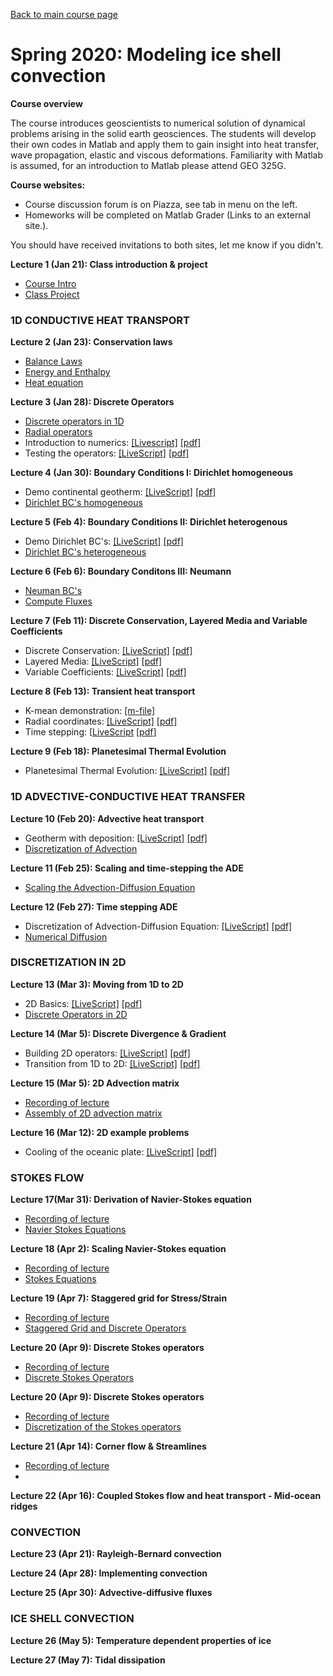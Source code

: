 [Back to main course page](https://mhesse.github.io/numerical_modeling/)
# Spring 2020: Modeling ice shell convection

**Course overview**

The course introduces geoscientists to numerical solution of dynamical problems arising in the solid earth geosciences. The students will develop their own codes in Matlab and apply them to gain insight into heat transfer, wave propagation, elastic and viscous deformations. Familiarity with Matlab is assumed, for an introduction to Matlab please attend GEO 325G.

**Course websites:**

* Course discussion forum is on Piazza, see tab in menu on the left.
* Homeworks will be completed on Matlab Grader (Links to an external site.).

You should have received invitations to both sites, let me know if you didn't.

**Lecture  1 (Jan 21): Class introduction & project**
* [Course Intro](modules/CourseIntro2020.pdf)
* [Class Project](modules/ClassProject_2020.pdf)

### 1D CONDUCTIVE HEAT TRANSPORT

**Lecture  2 (Jan 23): Conservation laws**
* [Balance Laws](modules/BalanceLaws.pdf)
* [Energy and Enthalpy](modules/Energy_Enthalpy.pdf)
* [Heat equation](modules/Heat_equation.pdf)

**Lecture  3 (Jan 28): Discrete Operators**
* [Discrete operators in 1D](modules/DiscreteOps1D.pdf)
* [Radial operators](modules/RadialOperators.pdf)
* Introduction to numerics: [[Livescript]](spring2020/demo_intro_numerics.mlx) [[pdf]](spring2020/demo_intro_numerics.pdf)
* Testing the operators: [[LiveScript]](spring2020/demo_testing_ops.mlx) [[pdf]](spring2020/demo_testing_ops.pdf)

**Lecture  4 (Jan 30): Boundary Conditions I: Dirichlet homogeneous**
* Demo continental geotherm: [[LiveScript]](spring2020/demo_ContinentalGeotherm.mlx) [[pdf]](spring2020/demo_ContinentalGeotherm.pdf)
* [Dirichlet BC's homogeneous](modules/BC_Dirichlet_homo.pdf)

**Lecture  5 (Feb  4): Boundary Conditions II: Dirichlet heterogenous**
* Demo Dirichlet BC's: [[LiveScript]](spring2020/demo_BC_Dirichlet_2020.mlx) [[pdf]](spring2020/demo_BC_Dirichlet_2020.pdf)
* [Dirichlet BC's heterogeneous](modules/BC_Dirichlet_hetero.pdf)

**Lecture  6 (Feb  6): Boundary Conditons III: Neumann**
* [Neuman BC's](spring2020/BC_Neumann2020.pdf)
* [Compute Fluxes](spring2020/Compute_Fluxes_geotherm.pdf)

**Lecture  7 (Feb  11): Discrete Conservation, Layered Media and Variable Coefficients**
* Discrete Conservation: [[LiveScript]](spring2020/demo_discrete_conservation.mlx) [[pdf]](spring2020/demo_discrete_conservation.pdf)
* Layered Media: [[LiveScript]](spring2020/demo_layered_media.mlx) [[pdf]](spring2020/demo_layered_media.pdf)
* Variable Coefficients: [[LiveScript]](spring2020/demo_variable_coeff.mlx) [[pdf]](spring2020/demo_variable_coeff.pdf)

**Lecture  8 (Feb 13): Transient heat transport**
* K-mean demonstration: [[m-file]](spring2020/demo_K_mean.m)
* Radial coordinates: [[LiveScript]](spring2020/demo_radial_coords.mlx) [[pdf]](spring2020/demo_radial_coords.pdf)
* Time stepping: [[LiveScript](spring2020/demo_timestepping.mlx) [[pdf]](spring2020/demo_timestepping.pdf)

**Lecture  9 (Feb 18): Planetesimal Thermal Evolution**
* Planetesimal Thermal Evolution: [[LiveScript]](spring2020/demo_PlanetesimalThermalEvolution.mlx) [[pdf]](spring2020/demo_PlanetesimalThermalEvolution.pdf)

### 1D ADVECTIVE-CONDUCTIVE HEAT TRANSFER

**Lecture 10 (Feb 20): Advective heat transport**
* Geotherm with deposition: [[LiveScript]](spring2020/demo_GeothermErosionDeposition.mlx) [[pdf]](spring2020/demo_GeothermErosionDeposition.pdf)
* [Discretization of Advection](modules/DiscretizationAdvective.pdf)

**Lecture 11 (Feb 25): Scaling and time-stepping the ADE**
* [Scaling the Advection-Diffusion Equation](spring2020/Scaling_ADE_heat.pdf)

**Lecture 12 (Feb 27): Time stepping ADE**
* Discretization of Advection-Diffusion Equation: [[LiveScript]](spring2020/demo_ADE_discretization.mlx) [[pdf]](spring2020/demo_ADE_discretization.pdf)
* [Numerical Diffusion](spring2020/NumericalDiffusion.pdf)

### DISCRETIZATION IN 2D

**Lecture 13 (Mar  3): Moving from 1D to 2D**
* 2D Basics: [[LiveScript]](spring2020/demo_2d_basics.mlx) [[pdf]](spring2020/demo_2d_basics.pdf)
* [Discrete Operators in 2D](modules/DiscreteOperators2D.pdf)

**Lecture 14 (Mar  5): Discrete Divergence & Gradient**
* Building 2D operators: [[LiveScript]](spring2020/demo_2d_ops.mlx) [[pdf]](spring2020/demo_2d_ops.pdf)
* Transition from 1D to 2D: [[LiveScript]](spring2020/demo_transition2D.mlx) [[pdf]](spring2020/demo_transition2D.pdf)

**Lecture 15 (Mar  5): 2D Advection matrix**
* [Recording of lecture](https://zoom.us/signin?_x_zm_rtaid=HokoMv2xS3CBSYYiZYw3gA.1625856348631.658a4086332232eed4d2eb57b9e5f676&_x_zm_rhtaid=868)
* [Assembly of 2D advection matrix](spring2020/DiscretizationAdvection2D_kron.pdf)

**Lecture 16 (Mar 12): 2D example problems**
* Cooling of the oceanic plate: [[LiveScript]](spring2020/demo_oceanic_plate_cooling.mlx) [[pdf]](spring2020/demo_oceanic_plate_cooling.pdf)

### STOKES FLOW

**Lecture 17(Mar  31): Derivation of Navier-Stokes equation**
* [Recording of lecture](https://zoom.us/signin?_x_zm_rtaid=HokoMv2xS3CBSYYiZYw3gA.1625856348631.658a4086332232eed4d2eb57b9e5f676&_x_zm_rhtaid=868)
* [Navier Stokes Equations](spring2020/NavierStokesEquations.pdf)

**Lecture 18 (Apr 2): Scaling Navier-Stokes equation**
* [Recording of lecture](https://zoom.us/signin?_x_zm_rtaid=HokoMv2xS3CBSYYiZYw3gA.1625856348631.658a4086332232eed4d2eb57b9e5f676&_x_zm_rhtaid=868)
* [Stokes Equations](spring2020/StokesEquations.pdf)

**Lecture 19 (Apr 7): Staggered grid for Stress/Strain**
* [Recording of lecture](https://zoom.us/signin?_x_zm_rtaid=HokoMv2xS3CBSYYiZYw3gA.1625856348631.658a4086332232eed4d2eb57b9e5f676&_x_zm_rhtaid=868)
* [Staggered Grid and Discrete Operators](spring2020/StokesGrid.pdf)

**Lecture 20 (Apr 9): Discrete Stokes operators**
* [Recording of lecture](https://zoom.us/signin?_x_zm_rtaid=HokoMv2xS3CBSYYiZYw3gA.1625856348631.658a4086332232eed4d2eb57b9e5f676&_x_zm_rhtaid=868)
* [Discrete Stokes Operators](spring2020/StokesOps.pdf)

**Lecture 20 (Apr 9): Discrete Stokes operators**
* [Recording of lecture](https://zoom.us/signin?_x_zm_rtaid=oUjYgHvLQxexj_5NGblTDw.1626012580939.584b654d68fb6abd41baf210c0e19eec&_x_zm_rhtaid=574)
* [Discretization of the Stokes operators](spring2020/StokesOps.pdf)

**Lecture 21 (Apr 14): Corner flow & Streamlines**
* [Recording of lecture](https://zoom.us/signin?_x_zm_rtaid=oUjYgHvLQxexj_5NGblTDw.1626012580939.584b654d68fb6abd41baf210c0e19eec&_x_zm_rhtaid=574)
* 

**Lecture 22 (Apr 16): Coupled Stokes flow and heat transport - Mid-ocean ridges**

### CONVECTION

**Lecture 23 (Apr 21): Rayleigh-Bernard convection**

**Lecture 24 (Apr 28): Implementing convection**

**Lecture 25 (Apr 30): Advective-diffusive fluxes**

### ICE SHELL CONVECTION
**Lecture 26 (May 5): Temperature dependent properties of ice**

**Lecture 27 (May 7): Tidal dissipation**
